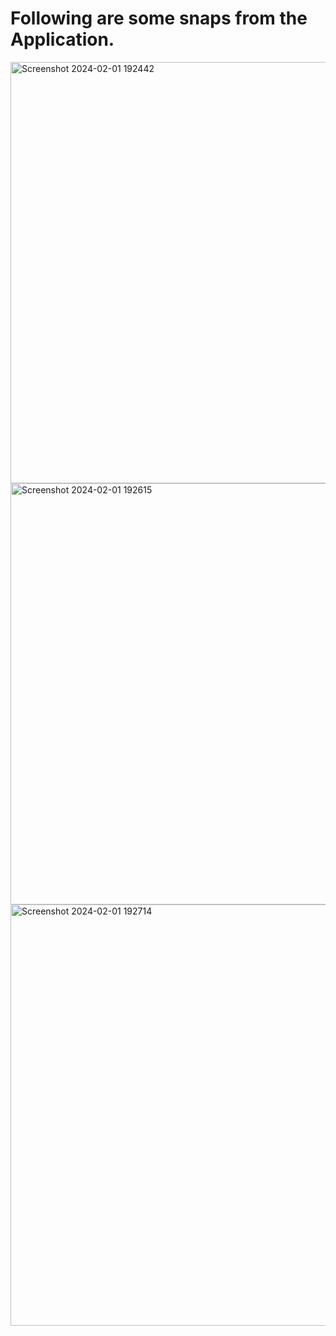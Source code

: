 # Following are some snaps from the Application.

<img width="674" alt="Screenshot 2024-02-01 192442" src="https://github.com/aadhar-jain/ChatPalWeb/assets/128128944/9734be32-280c-401b-b2bf-ef9a66215982">
<img width="674" alt="Screenshot 2024-02-01 192615" src="https://github.com/aadhar-jain/ChatPalWeb/assets/128128944/cb524ac5-77ce-405e-8eba-662bd5b469ba">
<img width="674" alt="Screenshot 2024-02-01 192714" src="https://github.com/aadhar-jain/ChatPalWeb/assets/128128944/c0af8631-f246-4ad8-a8c2-2b05e46abde4">

